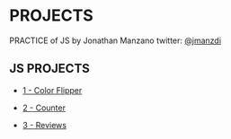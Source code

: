 

# PROJECTS

PRACTICE of JS by Jonathan Manzano twitter: [@jmanzdi](https://www.twitter.com/jmanzdi)

## JS PROJECTS

- [1 - Color Flipper](https://jonathanmanzanodiaz.github.io/practice/JAVASCRIPT-PRACTICE/color-flipper)

- [2 - Counter](https://jonathanmanzanodiaz.github.io/practice/JAVASCRIPT-PRACTICE/counter)

- [3 - Reviews](https://jonathanmanzanodiaz.github.io/practice/JAVASCRIPT-PRACTICE/reviews)



